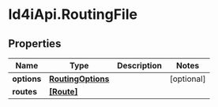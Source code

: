 # Id4iApi.RoutingFile

## Properties
Name | Type | Description | Notes
------------ | ------------- | ------------- | -------------
**options** | [**RoutingOptions**](RoutingOptions.md) |  | [optional] 
**routes** | [**[Route]**](Route.md) |  | 


